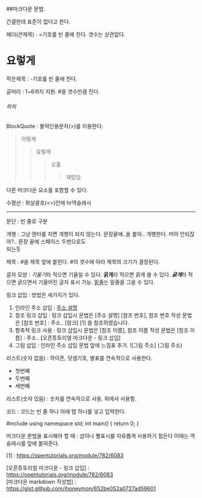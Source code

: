 ##마크다운 문법.

간결한데 표준이 없다고 한다.

헤더(큰제목) : =기호를 빈 줄에 친다. 갯수는 상관없다.

요렇게
============

작은제목 : -기호를 빈 줄에 친다.

글머리 : 1~6까지 지원. #을 갯수만큼 친다.
###### 히히

BlockQuote : 블럭인용문자(>)를 이용한다.
>이렇게
>>요렇게
>>>오홍
>>>>재밌당.

다른 마크다운 요소를 포함할 수 있다.

수평선 : 화살괄호(<>)안에 hr역슬래시 <hr/>

문단 : 빈 줄로 구분

개행 : 그냥 엔터를 치면
개행이 되지 않는다.
문장끝에..을 붙혀..
개행한다.
머야 안되잖아?..
문장 끝에 스페이스 두번으로도  
되는듯

제목 : #을 제목 앞에 붙힌다. #의 갯수에 따라 제목의 크기가 결정된다.

글자 모양 : *기울기*라 적으면 기울일 수 있다. **굵게**라 적으면 굵게 쓸 수 있다.
***굵게***라 적으면 굵으면서 기울어진 글자 표시 가능. <U>밑줄</U>는 밑줄을 그을 수 있다.

링크 삽입 : 방법은 세가지가 있다.
1. 인라인 주소 삽입 : [주소 설명](https://yth1130.github.io)
2. 참조 링크 삽입 : 링크 삽입시 문법은 \[주소 설명] \[참조 번호], 참조 번호 작성 문법은 \[참조 번호] : 주소..
[링크] [1] 을 참조하였습니다.
3. 함축적 링크 사용 : 링크 삽입시 문법은 [참조 이름], 참조 이름 작성 문법은 [참조 이름] : 주소..
[오픈튜토리얼 마크다운 - 링크 삽입]
4. 그림 삽입 : 인라인 주소 삽입 문법 앞에 느낌표 추가. !\[그림 주소] (그림 주소)

리스트(숫자 없음) :  하이픈, 덧셈기호, 별표를 연속적으로 사용한다.
- 첫번째
- 두번째
- 세번째

리스트(숫자 있음) : 숫자를 연속적으로 사용. 위에서 사용함.

코드 : 코드는 빈 줄 하나 아래 탭 하나를 넣고 입력한다.

#include <iostream>
using namespace std;
int main()
{
    return 0;
}

마크다운 문법을 표시해야 할 때 : 샵이나 별표시를 자유롭게 사용하기 힘든다 이때는 역슬래시를 앞에 붙혀준다.

[1] : https://opentutorials.org/module/782/6083

[오픈튜토리얼 마크다운 - 링크 삽입] : https://opentutorials.org/module/782/6083  
[마크다운 markdown 작성법] : https://gist.github.com/ihoneymon/652be052a0727ad59601